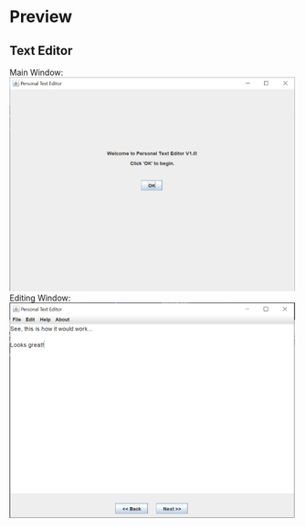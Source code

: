 Preview
=======
## Text Editor
Main Window:
![alt image](/TextEditor/PTE.PNG)
Editing Window:
![alt image](/TextEditor/EditText.PNG)
